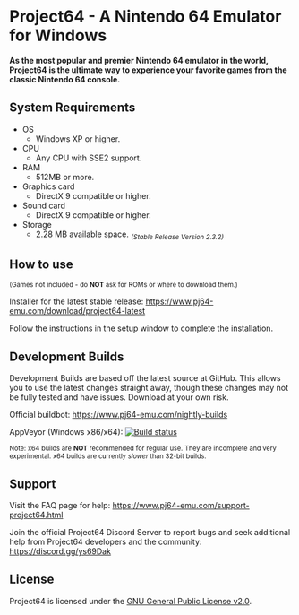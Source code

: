 # Project64 - A Nintendo 64 Emulator for Windows
**As the most popular and premier Nintendo 64 emulator in the world, Project64 is the ultimate way to experience your favorite games from the classic Nintendo 64 console.**

## System Requirements

* OS
    * Windows XP or higher.
* CPU
    * Any CPU with SSE2 support.
* RAM
    * 512MB or more.
* Graphics card
    * DirectX 9 compatible or higher.
* Sound card
    * DirectX 9 compatible or higher.
* Storage
    * 2.28 MB available space.
    <sub>*(Stable Release Version 2.3.2)*</sub>

## How to use

<sub>(Games not included - do **NOT** ask for ROMs or where to download them.)</sub>

Installer for the latest stable release: https://www.pj64-emu.com/download/project64-latest

Follow the instructions in the setup window to complete the installation.

## Development Builds

Development Builds are based off the latest source at GitHub. This allows you to use the latest changes straight away, though these changes may not be fully tested and have issues. Download at your own risk.

Official buildbot: https://www.pj64-emu.com/nightly-builds

AppVeyor (Windows x86/x64): [![Build status](https://ci.appveyor.com/api/projects/status/sbtwyhaexslyhgx3?svg=true
)](https://ci.appveyor.com/project/project64/project64/branch/master)

<sub>Note: x64 builds are **NOT** recommended for regular use. They are incomplete and very experimental. x64 builds are currently _slower_ than 32-bit builds.</sub>

## Support

Visit the FAQ page for help: https://www.pj64-emu.com/support-project64.html

Join the official Project64 Discord Server to report bugs and seek additional help from Project64 developers and the community: https://discord.gg/ys69Dak

## License

Project64 is licensed under the
[GNU General Public License v2.0](https://www.gnu.org/licenses/old-licenses/gpl-2.0.en.html).
